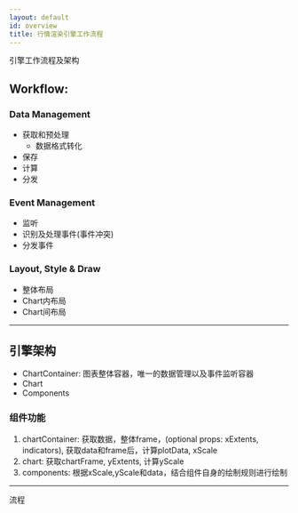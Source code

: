 ```yaml
---
layout: default
id: overview
title: 行情渲染引擎工作流程
---
```


引擎工作流程及架构
## Workflow:

### Data Management
+ 获取和预处理
	+ 数据格式转化
+ 保存
+ 计算
+ 分发

### Event Management
+ 监听
+ 识别及处理事件(事件冲突)
+ 分发事件

### Layout, Style & Draw
+ 整体布局
+ Chart内布局
+ Chart间布局

---
## 引擎架构
+ ChartContainer: 图表整体容器，唯一的数据管理以及事件监听容器
+ Chart
+ Components

### 组件功能
1. chartContainer: 获取数据，整体frame，(optional props: xExtents, indicators), 获取data和frame后，计算plotData, xScale
2. chart: 获取chartFrame, yExtents, 计算yScale
3. components: 根据xScale,yScale和data，结合组件自身的绘制规则进行绘制

---
流程

<div id="graph"></div>
<script src="https://gw.alipayobjects.com/as/g/datavis/g6/1.2.0/g6.min.js"></script>
<script src="https://gw.alipayobjects.com/as/g/datavis/g6-plugins/1.0.0/g6-plugins.min.js"></script>
<script>
const data = {
	"nodes": [
		{id:'0',label:'Data 数据'},
		{id:'1',label:'ChartContainer 图表容器'},
		{id:'2',label:'Chart 布局容器'},
		{id:'3',label:'全局视觉组件(如Background)'},
		{id:'4',label:'EventCapture 事件捕捉'},
		{id:'5',label:'视觉组件(如Axis)'},
		{id:'6',label:'视觉组件(如CandleStickSeries)'},
	],
	"edges": [
		{id:'0-1',source:'0',target:'1'},
		{id:'1-2',source:'1',target:'2'},
		{id:'1-3',source:'1',target:'3'},
		{id:'1-4',source:'1',target:'4'},
		{id:'2-5',source:'2',target:'5'},
		{id:'2-6',source:'2',target:'6'},
	]
};
const dagre = new G6.Plugins['layout.dagre']({
  rankdir: 'LR',
  nodesep: 100,
  ranksep: 100,
});
const net = new G6.Net({
  id: 'graph',
  height: window.innerHeight,
  fitView: 'autoZoom',
  plugins: [dagre]
});
net.source(data.nodes, data.edges);
net.edge().shape('arrow');
net.render();
</script>

